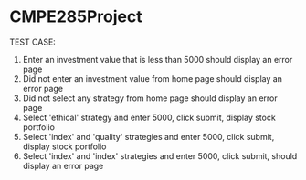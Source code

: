 # CMPE285Project

TEST CASE:
1. Enter an investment value that is less than 5000 should display an error page
2. Did not enter an investment value from home page should display an error page
3. Did not select any strategy from home page should display an error page
4. Select 'ethical' strategy and enter 5000, click submit, display stock portfolio 
5. Select 'index' and 'quality' strategies and enter 5000, click submit, display stock portfolio
6. Select 'index' and 'index' strategies and enter 5000, click submit, should display an error page
